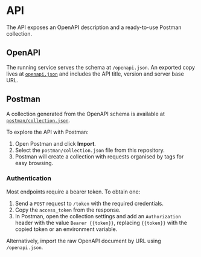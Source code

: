 # API

The API exposes an OpenAPI description and a ready-to-use Postman collection.

## OpenAPI

The running service serves the schema at `/openapi.json`. An exported copy lives at [`openapi.json`](../openapi.json) and includes the API title, version and server base URL.

## Postman

A collection generated from the OpenAPI schema is available at [`postman/collection.json`](../postman/collection.json).

To explore the API with Postman:

1. Open Postman and click **Import**.
2. Select the `postman/collection.json` file from this repository.
3. Postman will create a collection with requests organised by tags for easy browsing.

### Authentication

Most endpoints require a bearer token. To obtain one:

1. Send a `POST` request to `/token` with the required credentials.
2. Copy the `access_token` from the response.
3. In Postman, open the collection settings and add an `Authorization` header with the value `Bearer {{token}}`, replacing `{{token}}` with the copied token or an environment variable.

Alternatively, import the raw OpenAPI document by URL using `/openapi.json`.
